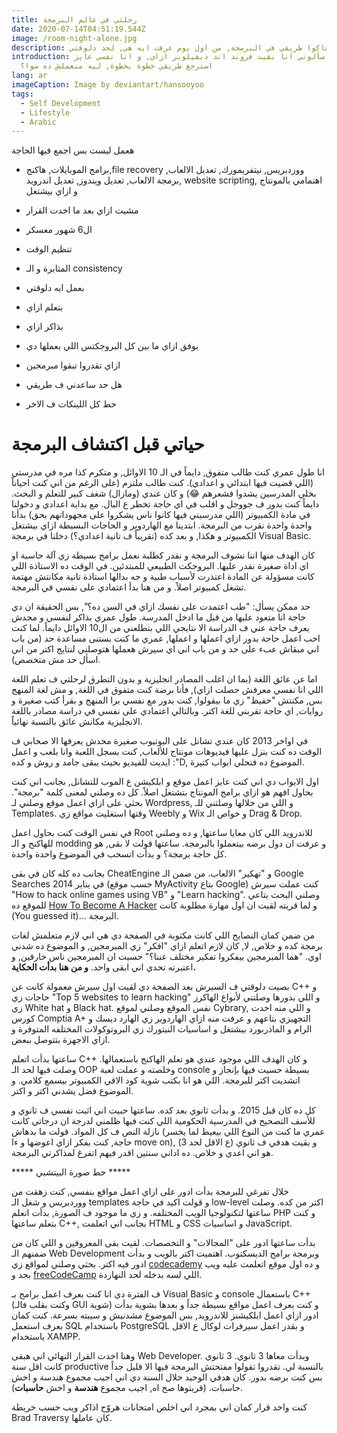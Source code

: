 ```yaml
---
title: رحلتي في عالم البرمجة
date: 2020-07-14T04:51:19.544Z
image: /room-night-alone.jpg
description: حابب استرجع معاكوا طريقي في البرمجة, من اول يوم عرفت ايه هي, لحد دلوقتي.
introduction: ناس كتير سألوني انا بقيت فروند اند ديفيلوبر ازاي, و انا نفسي عايز
  استرجع طريقي خطوة بخطوة, ليه منعملش ده سوا؟
lang: ar
imageCaption: Image by deviantart/hansooyoo
tags:
  - Self Development
  - Lifestyle
  - Arabic
---
```

هعمل ليست بس اجمع فيها الحاجة
-  برامج الموبايلات, هاكنج,file recovery ووردبريس, نيتفريمورك, تعديل الالعاب, برمجة الالعاب, تعديل ويندوز, تعديل اندرويد, website scripting, اهتمامي بالمونتاج و ازاي بيشتغل

- مشيت ازاي بعد ما اخدت القرار
- ال6 شهور معسكر
- تنظيم الوقت
- المثابرة و الـ consistency
- بعمل ايه دلوقتي
- بتعلم ازاي
- بذاكر ازاي
- بوفق ازاي ما بين كل البروجكتس اللي بعملها دي
- ازاي تقدروا تبقوا مبرمجين
- هل حد ساعدني ف طريقي
- حط كل اللينكات ف الاخر


# حياتي قبل اكتشاف البرمجة
انا طول عمري كنت طالب متفوق, دايماً في الـ 10 الاوائل, و متكرم كذا مره في مدرستي (اللي قضيت فيها ابتدائي و اعدادي). كنت طالب ملتزم (على الرغم من اني كنت احياناً بخلي المدرسين يشدوا فشعرهم 😂) و كان عندي (ومازال) شغف كبير للتعلم و البحث. دايماً كنت بدور ف جووجل و اقلب في اي حاجة تخطر ع البال. مع بداية اعدادي و دخولنا في مادة الكمبيوتر (اللي مدرسيني فيها كانوا ناس يشكروا على مجهوداتهم بحق) بدأنا واحدة واحدة نقرب من البرمجة. ابتدينا مع الهاردوير و الحاجات البسيطة ازاي بيشتغل الكمبيوتر و هكذا, و بعد كده (تقريباً ف تانية اعدادي؟) دخلنا في برمجة Visual Basic.

كان الهدف منها اننا نشوف البرمجة و نقدر كطلبة نعمل برامج بسيطة زي آلة حاسبة او اي اداة صغيرة نقدر عليها. البروجكت الطبيعي للمبتدئين. في الوقت ده الاستاذة اللي كانت مسؤولة عن المادة اعتذرت لأسباب طبية و جه بدالها استاذة تانية مكانتش مهتمة تشغل كمبيوتر اصلاً. و من هنا بدأ اعتمادي على نفسي في البرمجة. 

حد ممكن يسأل: "طب اعتمدت على نفسك ازاي في السن ده؟", بس الحقيقة ان دي حاجة انا متعود عليها من قبل ما ادخل المدرسة. طول عمري بذاكر لنفسي و محدش يعرف حاجة عني ف الدراسة الا نتايجي اللي بتطلعني من ال10 الاوائل دايماً. لما كنت احب اعمل حاجة بدور ازاي اعملها و اعملها, عمري ما كنت بستنى مساعدة حد (من باب اني مبقاش عبء على حد و من باب اني اي سيرش هعملها هتوصلني لنتايج اكتر من اني اسأل حد مش متخصص).

اما عن عائق اللغة (بما ان اغلب المصادر انجليزية و بدون التطرق لرحلتي ف تعلم اللغة اللي انا نفسي معرفش حصلت ازاي), فأنا برضة كنت متفوق في اللغة, و مش لغة المنهج بس, مكنتش "حفيظ" زي ما بيقولوا, كنت بدور مع نفسي برا المنهج و بقرأ كتب صغيرة و روايات, اي حاجة تقربني للغة اكتر. وبالتالي اعتمادي على نفسي في دراسة مصادر باللغة الانجليزية مكانش عائق بالنسبة نهائياً. 

في اواخر 2013 كان عندي تشانل على اليوتيوب صغيرة محدش يعرفها الا صحابي ف الوقت ده كنت بنزل عليها فيديوهات مونتاج للألعاب, كنت بسجل اللعبة وانا بلعب و اعمل ايديت للفيديو بحيث يبقى جامد و روش و كده :"D, الموضوع ده فتحلي ابواب كتيرة. 

اول الابواب دي اني كنت عايز اعمل موقع و ابلكيشن ع الموب للتشانل, بجانب اني كنت بحاول افهم هو ازاي برامج المونتاج بتشتغل اصلاً. كل ده وصلني لمعنى كلمة "برمجة". بحثي على ازاي اعمل موقع وصلني لـ Wordpress, و اللي من خلالها وصلتني للـ Templates. وقتها استغليت مواقع زي Weebly و Wix و خواص الـ Drag & Drop. 

في نفس الوقت كنت بحاول اعمل Root للاندرويد اللي كان معايا ساعتها, و ده وصلني للهاكنج و الـ modding و عرفت ان دول برضه بيتعملوا بالبرمجة. ساعتها قولت لا بقى, هو كل حاجة برمجة؟ و بدأت اتسحب في الموضوع واحدة واحدة. 

بجانب ده كله كان في بقى CheatEngine و "تهكير" الالعاب. من ضمن الـ Google Searches في يناير 2014 (حسب موقع MyActivity بتاع Google) كنت عملت سيرش "How to hack online games using VB" و "Learn hacking". وصلني البحث بتاعي للموقع ده [How To Become A Hacker](http://www.catb.org/esr/faqs/hacker-howto.html#basic_skills) و لما قريته لقيت ان اول مهارة مطلوبة كانت (You guessed it)... البرمجة.

من ضمن كمان النصايح اللي كانت مكتوبة في الصفحة دي هي اني لازم متعلمش لغات برمجة كده و خلاص, لا, كان لازم اتعلم ازاي "افكر" زي المبرمجين, و الموضوع ده شدني اوي. "هما المبرمجين بيفكروا تفكير مختلف عننا؟" حسيت ان المبرمجين ناس خارقين, و اعتبرته تحدي اني ابقى واحد. **و من هنا بدأت الحكاية.**

بصيت دلوقتي ف السيرش بعد الصفحة دي لقيت اول سيرش معمولة كانت عن C++ و حاجات زي "Top 5 websites to learn hacking" و اللي بدورها وصلتني لأنواع الهاكرز زي White hat و Black hat. نفس الموقع وصلني لموقع Cybrary, و اللي منه اخدت كورس Comptia A+ التجهيزي بتاعهم و عرفت منه ازاي الهاردوير زي الهارد ديسك و الرام و الماذربورد بيشتغل و اساسيات النيتورك زي البروتوكولات المختلفه المتوفرة و ازاي الاجهزة بتتوصل ببعض. 

ساعتها بدأت اتعلم C++ و كان الهدف اللي موجود عندي هو تعلم الهاكنج باستعمالها. وصلت فيها لحد الـ OOP وخلصته و عملت لعبة console بسيطة حسيت فيها بإنجاز و اتشديت اكتر للبرمجة. اللي هو انا بكتب شوية كود الاقي الكمبيوتر بيسمع كلامي. و الموضوع فضل يشدني اكتر و اكتر. 

كل ده كان قبل 2015. و بدأت ثانوي بعد كده. ساعتها حبيت اني اثبت نفسي ف ثانوي و للأسف التصحيح في المدرسية الحكومية اللي كنت فيها ظلمني لدرجة ان درجاتي كانت نازلة النص ف كل المواد. قولت ما بدهاش (عمري ما كنت من النوع اللي بيعيط لما يخسر حاجة, كنت بفكر ازاي اعوضها و ءا move on), و بقيت هدفي ف ثانوي (ع الاقل لحد 3) هو اني اعدي و خلاص. ده اداني سنتين اقدر فيهم اتفرغ لمذاكرتي البرمجة. 

***** حط صورة البيتشبي *****

خلال تفرغي للبرمجة بدأت ادور على ازاي اعمل مواقع بنفسي, كنت زهقت من ووردبريس و شغل الـ templates و قولت اكيد في حاجة low-level اكتر من كده. وصلت ساعتها لتكنولوجيا الويب المختلفه. و زي ما موجود ف الصورة, بدأت اتعلم PHP و كنت بتعلم ساعتها C++, بجانب اني اتعلمت HTML و CSS و اساسيات JavaScript. 

بدأت ساعتها ادور على "المجالات" و التخصصات. لقيت بقى المعروفين و اللي كان من ضمنهم الـ Web Development وبرمجة برامج الديسكتوب. اهتميت اكتر بالويب و بدأت ادور فيه اكتر. بحثي وصلني لمواقع زي [codecademy](https://www.codecademy.com/) و ده اول موقع اتعلمت عليه ويب بجد و [freeCodeCamp](freecodecamp.org) اللي لسه بدخله لحد النهاردة. 

ف الفترة دي انا كنت بعرف اعمل برامج بـ Visual Basic و console باستعمال C++ (وكنت بقلب فالـ GUI شوية) و كنت بعرف اعمل مواقع بسيطة جداً و بعدها بشوية بدأت ادور ازاي اعمل ابلكيشنز للاندرويد, بس الموضوع مشدنيش و سيبته بسرعة. كنت كمان بعرف استعمل SQL باستخدام PostgreSQL و بقدر اعمل سيرفرات لوكال ع الاقل باستخدام XAMPP. 

وهنا اخدت القرار النهائي اني هبقى Web Developer. وبدأت معاها 3 ثانوي. 3 ثانوي كانت اقل سنة productive بالنسبة لي. تقدروا تقولوا مفتحتش البرمجة فيها الا قليل جداً بس كنت برضه بدور. كان هدفي الوحيد خلال السنة دي اني اجيب مجموع هندسة و اخش حاسبات. (قريتوها صح اه, اجيب مجموع **هندسة** و اخش **حاسبات**). 

كنت واخد قرار كمان اني بمجرد اني اخلص امتحانات هروّح اذاكر ويب حسب خريطة Brad Traversy كان عاملها. 
